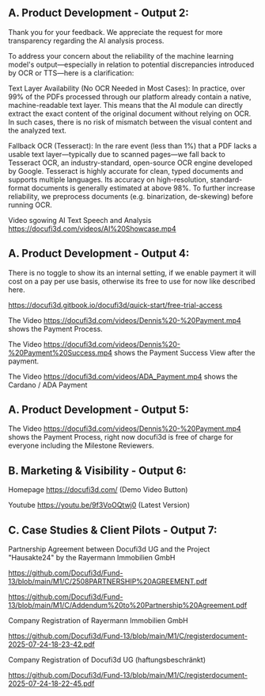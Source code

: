 ## A. Product Development  - Output 2: ##

Thank you for your feedback. We appreciate the request for more transparency regarding the AI analysis process.

To address your concern about the reliability of the machine learning model's output—especially in relation to potential discrepancies introduced by OCR or TTS—here is a clarification:

Text Layer Availability (No OCR Needed in Most Cases):
In practice, over 99% of the PDFs processed through our platform already contain a native, machine-readable text layer. This means that the AI module can directly extract the exact content of the original document without relying on OCR. In such cases, there is no risk of mismatch between the visual content and the analyzed text.

Fallback OCR (Tesseract):
In the rare event (less than 1%) that a PDF lacks a usable text layer—typically due to scanned pages—we fall back to Tesseract OCR, an industry-standard, open-source OCR engine developed by Google.
Tesseract is highly accurate for clean, typed documents and supports multiple languages. Its accuracy on high-resolution, standard-format documents is generally estimated at above 98%. To further increase reliability, we preprocess documents (e.g. binarization, de-skewing) before running OCR.

Video sgowing AI Text Speech and Analysis https://docufi3d.com/videos/AI%20Showcase.mp4

## A. Product Development  - Output 4: ## 

There is no toggle to show its an internal setting, if we enable paymert it will cost on a pay per use basis, otherwise its free to use for now like described here.

https://docufi3d.gitbook.io/docufi3d/quick-start/free-trial-access

The Video https://docufi3d.com/videos/Dennis%20-%20Payment.mp4 shows the Payment Process.

The Video https://docufi3d.com/videos/Dennis%20-%20Payment%20Success.mp4 shows the Payment Success View after the payment.

The Video https://docufi3d.com/videos/ADA_Payment.mp4 shows the Cardano / ADA Payment

## A. Product Development  - Output 5: ## 

The Video https://docufi3d.com/videos/Dennis%20-%20Payment.mp4 shows the Payment Process, right now docufi3d is free of charge for everyone including the Milestone Reviewers.

## B. Marketing & Visibility - Output 6: ##

Homepage https://docufi3d.com/ (Demo Video Button)
 
Youtube https://youtu.be/9f3VoOQtwj0 (Latest Version)

## C. Case Studies & Client Pilots - Output 7: ##

Partnership Agreement between Docufi3d UG and the Project "Hausakte24" by the Rayermann Immobilien GmbH

https://github.com/Docufi3d/Fund-13/blob/main/M1/C/2508PARTNERSHIP%20AGREEMENT.pdf

https://github.com/Docufi3d/Fund-13/blob/main/M1/C/Addendum%20to%20Partnership%20Agreement.pdf

Company Registration of Rayermann Immobilien GmbH 

https://github.com/Docufi3d/Fund-13/blob/main/M1/C/registerdocument-2025-07-24-18-23-42.pdf

Company Registration of Docufi3d UG (haftungsbeschränkt)

https://github.com/Docufi3d/Fund-13/blob/main/M1/C/registerdocument-2025-07-24-18-22-45.pdf
